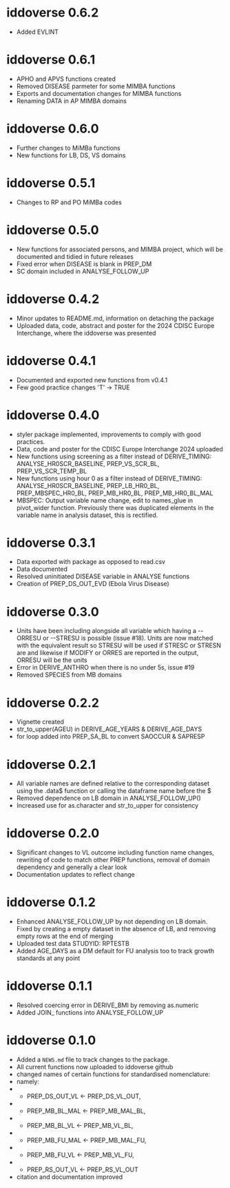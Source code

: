 # iddoverse 0.6.2
* Added EVLINT

# iddoverse 0.6.1
* APHO and APVS functions created
* Removed DISEASE parmeter for some MIMBA functions
* Exports and documentation changes for MIMBA functions
* Renaming DATA in AP MIMBA domains

# iddoverse 0.6.0
* Further changes to MiMBa functions
* New functions for LB, DS, VS domains

# iddoverse 0.5.1
* Changes to RP and PO MiMBa codes

# iddoverse 0.5.0
* New functions for associated persons, and MIMBA project, which will be documented and tidied in future releases
* Fixed error when DISEASE is blank in PREP_DM
* SC domain included in ANALYSE_FOLLOW_UP

# iddoverse 0.4.2
* Minor updates to README.md, information on detaching the package
* Uploaded data, code, abstract and poster for the 2024 CDISC Europe Interchange, where the iddoverse was presented

# iddoverse 0.4.1
* Documented and exported new functions from v0.4.1
* Few good practice changes 'T' -> TRUE

# iddoverse 0.4.0
* styler package implemented, improvements to comply with good practices.
* Data, code and poster for the CDISC Europe Interchange 2024 uploaded
* New functions using screening as a filter instead of DERIVE_TIMING: ANALYSE_HR0SCR_BASELINE, PREP_VS_SCR_BL, PREP_VS_SCR_TEMP_BL
* New functions using hour 0 as a filter instead of DERIVE_TIMING: ANALYSE_HR0SCR_BASELINE, PREP_LB_HR0_BL, PREP_MBSPEC_HR0_BL, PREP_MB_HR0_BL, PREP_MB_HR0_BL_MAL
* MBSPEC: Output variable name change, edit to names_glue in pivot_wider function. Previously there was duplicated elements in the variable name in analysis dataset, this is rectified.

# iddoverse 0.3.1
* Data exported with package as opposed to read.csv 
* Data documented
* Resolved uninitiated DISEASE variable in ANALYSE functions
* Creation of PREP_DS_OUT_EVD (Ebola Virus Disease)

# iddoverse 0.3.0
* Units have been including alongside all variable which having a --ORRESU or --STRESU is possible (issue #18). Units are now matched with the equivalent result so STRESU will be used if STRESC or STRESN are and likewise if MODIFY or ORRES are reported in the output, ORRESU will be the units
* Error in DERIVE_ANTHRO when there is no under 5s, issue #19
* Removed SPECIES from MB domains 

# iddoverse 0.2.2
* Vignette created
* str_to_upper(AGEU) in DERIVE_AGE_YEARS & DERIVE_AGE_DAYS
* for loop added into PREP_SA_BL to convert SAOCCUR & SAPRESP

# iddoverse 0.2.1
* All variable names are defined relative to the corresponding dataset using the .data$ function or calling the dataframe name before the $
* Removed dependence on LB domain in ANALYSE_FOLLOW_UP()
* Increased use for as.character and str_to_upper for consistency 

# iddoverse 0.2.0
* Significant changes to VL outcome including function name changes, rewriting of code to match other PREP functions, removal of domain dependency and generally a clear look
* Documentation updates to reflect change

# iddoverse 0.1.2
* Enhanced ANALYSE_FOLLOW_UP by not depending on LB domain. Fixed by creating a empty dataset in the absence of LB, and removing empty rows at the end of merging
* Uploaded test data STUDYID: RPTESTB
* Added AGE_DAYS as a DM default for FU analysis too to track growth standards at any point

# iddoverse 0.1.1
* Resolved coercing error in DERIVE_BMI by removing as.numeric
* Added JOIN_ functions into ANALYSE_FOLLOW_UP

# iddoverse 0.1.0

* Added a `NEWS.md` file to track changes to the package.
* All current functions now uploaded to iddoverse github
* changed names of certain functions for standardised nomenclature:
*   namely:
* +    PREP_DS_OUT_VL <- PREP_DS_VL_OUT,
* +    PREP_MB_BL_MAL <- PREP_MB_MAL_BL, 
* +    PREP_MB_BL_VL <- PREP_MB_VL_BL,
* +    PREP_MB_FU_MAL <- PREP_MB_MAL_FU,
* +    PREP_MB_FU_VL <- PREP_MB_VL_FU,
* +    PREP_RS_OUT_VL <- PREP_RS_VL_OUT
* citation and documentation improved
